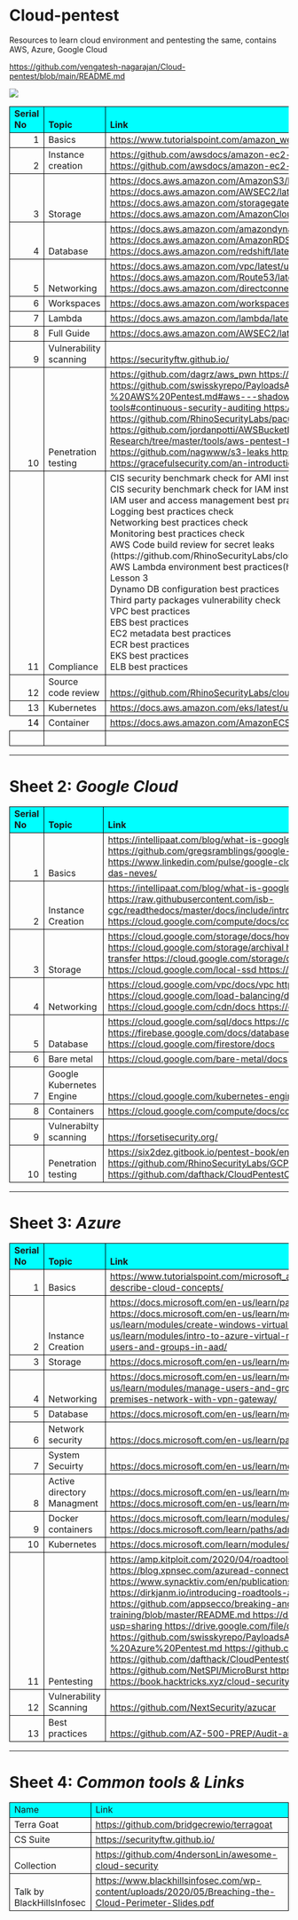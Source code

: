 # Cloud-pentest
Resources to learn cloud environment and pentesting the same, contains AWS, Azure, Google Cloud

https://github.com/vengatesh-nagarajan/Cloud-pentest/blob/main/README.md

<!DOCTYPE HTML PUBLIC "-//W3C//DTD HTML 4.0 Transitional//EN">

<html>
<head>
	<img src=https://i2.wp.com/blog.sunshower.io/wp-content/uploads/2019/05/aws-azure-google-1.png?fit=501%2C300&ssl=1></img>	
</head>

<body>

<table cellspacing="0" border="0">
	<colgroup width="107"></colgroup>
	<colgroup width="132"></colgroup>
	<colgroup width="1027"></colgroup>
	<tr>
		<td style="border-top: 1px solid #000000; border-bottom: 1px solid #000000; border-left: 1px solid #000000; border-right: 1px solid #000000" height="21" align="left" valign=bottom bgcolor="#00FFFF"><b>Serial No</b></td>
		<td style="border-top: 1px solid #000000; border-bottom: 1px solid #000000; border-left: 1px solid #000000; border-right: 1px solid #000000" align="left" valign=bottom bgcolor="#00FFFF"><b>Topic</b></td>
		<td style="border-top: 1px solid #000000; border-bottom: 1px solid #000000; border-left: 1px solid #000000; border-right: 1px solid #000000" align="left" valign=bottom bgcolor="#00FFFF"><b>Link</b></td>
	</tr>
	<tr>
		<td style="border-top: 1px solid #000000; border-bottom: 1px solid #000000; border-left: 1px solid #000000; border-right: 1px solid #000000" height="21" align="right" valign=bottom sdval="1" sdnum="1033;">1</td>
		<td style="border-top: 1px solid #000000; border-bottom: 1px solid #000000; border-left: 1px solid #000000; border-right: 1px solid #000000" align="left" valign=bottom>Basics</td>
		<td style="border-top: 1px solid #000000; border-bottom: 1px solid #000000; border-left: 1px solid #000000; border-right: 1px solid #000000" align="left" valign=bottom><u><font color="#0000FF"><a href="https://www.tutorialspoint.com/amazon_web_services/index.htm">https://www.tutorialspoint.com/amazon_web_services/index.htm</a></font></u></td>
	</tr>
	<tr>
		<td style="border-top: 1px solid #000000; border-bottom: 1px solid #000000; border-left: 1px solid #000000; border-right: 1px solid #000000" height="21" align="right" valign=bottom sdval="2" sdnum="1033;">2</td>
		<td style="border-top: 1px solid #000000; borer-bottom: 1px solid #000000; border-left: 1px solid #000000; border-right: 1px solid #000000" align="left" valign=bottom>Instance creation</td>
		<td style="border-top: 1px solid #000000; border-bottom: 1px solid #000000; border-left: 1px solid #000000; border-right: 1px solid #000000" align="left" valign=bottom><u><font color="#1155CC"><a href="https://github.com/awsdocs/amazon-ec2-user-guide/blob/master/doc_source/EC2_GetStarted.md">https://github.com/awsdocs/amazon-ec2-user-guide/blob/master/doc_source/EC2_GetStarted.md
https://github.com/awsdocs/amazon-ec2-user-guide/blob/master/doc_source/concepts.md</a></font></u></td>
	</tr>
	<tr>
		<td style="border-top: 1px solid #000000; border-bottom: 1px solid #000000; border-left: 1px solid #000000; border-right: 1px solid #000000" height="21" align="right" valign=bottom sdval="3" sdnum="1033;">3</td>
		<td style="border-top: 1px solid #000000; border-bottom: 1px solid #000000; border-left: 1px solid #000000; border-right: 1px solid #000000" align="left" valign=bottom>Storage</td>
		<td style="border-top: 1px solid #000000; border-bottom: 1px solid #000000; border-left: 1px solid #000000; border-right: 1px solid #000000" align="left" valign=bottom><u><font color="#1155CC"><a href="https://docs.aws.amazon.com/AmazonS3/latest/dev/s3-dg.pdf">https://docs.aws.amazon.com/AmazonS3/latest/dev/s3-dg.pdf
https://docs.aws.amazon.com/AWSEC2/latest/UserGuide/AmazonEBS.html
https://docs.aws.amazon.com/storagegateway/latest/userguide/storagegateway-ug.pdf
https://docs.aws.amazon.com/AmazonCloudFront/latest/DeveloperGuide/AmazonCloudFront_DevGuide.pdf</a></font></u></td>
	</tr>
	<tr>
		<td style="border-top: 1px solid #000000; border-bottom: 1px solid #000000; border-left: 1px solid #000000; border-right: 1px solid #000000" height="21" align="right" valign=bottom sdval="4" sdnum="1033;">4</td>
		<td style="border-top: 1px solid #000000; border-bottom: 1px solid #000000; border-left: 1px solid #000000; border-right: 1px solid #000000" align="left" valign=bottom>Database</td>
		<td style="border-top: 1px solid #000000; border-bottom: 1px solid #000000; border-left: 1px solid #000000; border-right: 1px solid #000000" align="left" valign=bottom><u><font color="#1155CC"><a href="https://docs.aws.amazon.com/amazondynamodb/latest/developerguide/dynamodb-dg.pdf">https://docs.aws.amazon.com/amazondynamodb/latest/developerguide/dynamodb-dg.pdf
https://docs.aws.amazon.com/AmazonRDS/latest/UserGuide/rds-ug.pdf
https://docs.aws.amazon.com/redshift/latest/dg/redshift-dg.pdf</a></font></u></td>
	</tr>
	<tr>
		<td style="border-top: 1px solid #000000; border-bottom: 1px solid #000000; border-left: 1px solid #000000; border-right: 1px solid #000000" height="21" align="right" valign=bottom sdval="5" sdnum="1033;">5</td>
		<td style="border-top: 1px solid #000000; border-bottom: 1px solid #000000; border-left: 1px solid #000000; border-right: 1px solid #000000" align="left" valign=bottom>Networking</td>
		<td style="border-top: 1px solid #000000; border-bottom: 1px solid #000000; border-left: 1px solid #000000; border-right: 1px solid #000000" align="left" valign=bottom><u><font color="#0000FF"><a href="https://docs.aws.amazon.com/vpc/latest/userguide/vpc-ug.pdf">https://docs.aws.amazon.com/vpc/latest/userguide/vpc-ug.pdf
https://docs.aws.amazon.com/Route53/latest/DeveloperGuide/route53-dg.pdf
https://docs.aws.amazon.com/directconnect/latest/UserGuide/dc-ug.pdf</a></font></u></td>
	</tr>
	<tr>
		<td style="border-top: 1px solid #000000; border-bottom: 1px solid #000000; border-left: 1px solid #000000; border-right: 1px solid #000000" height="21" align="right" valign=bottom sdval="6" sdnum="1033;">6</td>
		<td style="border-top: 1px solid #000000; border-bottom: 1px solid #000000; border-left: 1px solid #000000; border-right: 1px solid #000000" align="left" valign=bottom>Workspaces</td>
		<td style="border-top: 1px solid #000000; border-bottom: 1px solid #000000; border-left: 1px solid #000000; border-right: 1px solid #000000" align="left" valign=bottom><u><font color="#0000FF"><a href="https://docs.aws.amazon.com/workspaces/latest/adminguide/workspaces-ag.pdf">https://docs.aws.amazon.com/workspaces/latest/adminguide/workspaces-ag.pdf</a></font></u></td>
	</tr>
	<tr>
		<td style="border-top: 1px solid #000000; border-bottom: 1px solid #000000; border-left: 1px solid #000000; border-right: 1px solid #000000" height="21" align="right" valign=bottom sdval="7" sdnum="1033;">7</td>
		<td style="border-top: 1px solid #000000; border-bottom: 1px solid #000000; border-left: 1px solid #000000; border-right: 1px solid #000000" align="left" valign=bottom>Lambda</td>
		<td style="border-top: 1px solid #000000; border-bottom: 1px solid #000000; border-left: 1px solid #000000; border-right: 1px solid #000000" align="left" valign=bottom><u><font color="#0000FF"><a href="https://docs.aws.amazon.com/lambda/latest/dg/lambda-dg.pdf">https://docs.aws.amazon.com/lambda/latest/dg/lambda-dg.pdf</a></font></u></td>
	</tr>
	<tr>
		<td style="border-top: 1px solid #000000; border-bottom: 1px solid #000000; border-left: 1px solid #000000; border-right: 1px solid #000000" height="21" align="right" valign=bottom sdval="8" sdnum="1033;">8</td>
		<td style="border-top: 1px solid #000000; border-bottom: 1px solid #000000; border-left: 1px solid #000000; border-right: 1px solid #000000" align="left" valign=bottom>Full Guide</td>
		<td style="border-top: 1px solid #000000; border-bottom: 1px solid #000000; border-left: 1px solid #000000; border-right: 1px solid #000000" align="left" valign=bottom bgcolor="#FFFFFF"><u><font color="#000000"><a href="https://docs.aws.amazon.com/AWSEC2/latest/UserGuide/ec2-ug.pdf">https://docs.aws.amazon.com/AWSEC2/latest/UserGuide/ec2-ug.pdf</a></font></u></td>
	</tr>
	<tr>
		<td style="border-top: 1px solid #000000; border-bottom: 1px solid #000000; border-left: 1px solid #000000; border-right: 1px solid #000000" height="21" align="right" valign=bottom sdval="9" sdnum="1033;">9</td>
		<td style="border-top: 1px solid #000000; border-bottom: 1px solid #000000; border-left: 1px solid #000000; border-right: 1px solid #000000" align="left" valign=bottom>Vulnerability scanning</td>
		<td style="border-top: 1px solid #000000; border-bottom: 1px solid #000000; border-left: 1px solid #000000; border-right: 1px solid #000000" align="left" valign=bottom><u><font color="#0000FF"><a href="https://securityftw.github.io/">https://securityftw.github.io/</a></font></u></td>
	</tr>
	<tr>
		<td style="border-top: 1px solid #000000; border-bottom: 1px solid #000000; border-left: 1px solid #000000; border-right: 1px solid #000000" height="21" align="right" valign=bottom sdval="10" sdnum="1033;">10</td>
		<td style="border-top: 1px solid #000000; border-bottom: 1px solid #000000; border-left: 1px solid #000000; border-right: 1px solid #000000" align="left" valign=bottom>Penetration testing</td>
		<td style="border-top: 1px solid #000000; border-bottom: 1px solid #000000; border-left: 1px solid #000000; border-right: 1px solid #000000" align="left" valign=bottom><u><font color="#0000FF"><a href="https://gracefulsecurity.com/an-introduction-to-penetration-testing-aws-same-same-but-different/">https://github.com/dagrz/aws_pwn
https://github.com/toniblyx/my-arsenal-of-aws-security-tools#offensive
https://github.com/swisskyrepo/PayloadsAllTheThings/blob/master/Methodology%20and%20Resources/Cloud%20-%20AWS%20Pentest.md#aws---shadow-admin
https://github.com/toniblyx/my-arsenal-of-aws-security-tools#continuous-security-auditing
https://github.com/zricethezav/gitleaks
https://github.com/RhinoSecurityLabs/pacu
https://github.com/elitest/Redboto
https://github.com/jordanpotti/AWSBucketDump
https://github.com/RhinoSecurityLabs/Security-Research/tree/master/tools/aws-pentest-tools
https://github.com/mxm0z/awesome-sec-s3
https://github.com/nagwww/s3-leaks
https://owasp.org/www-chapter-pune/Pentesting_AWS_by_Anand_Varia.pdf
https://gracefulsecurity.com/an-introduction-to-penetration-testing-aws-same-same-but-different/</a></font></u></td>
	</tr>
	<tr>
		<td style="border-top: 1px solid #000000; border-bottom: 1px solid #000000; border-left: 1px solid #000000; border-right: 1px solid #000000" height="21" align="right" valign=bottom sdval="11" sdnum="1033;">11</td>
		<td style="border-top: 1px solid #000000; border-bottom: 1px solid #000000; border-left: 1px solid #000000; border-right: 1px solid #000000" align="left" valign=bottom>Compliance</td>
		<td style="border-top: 1px solid #000000; border-bottom: 1px solid #000000; border-left: 1px solid #000000; border-right: 1px solid #000000" align="left" valign=bottom>CIS security benchmark check for AMI instances<br>CIS security benchmark check for IAM instances<br>IAM user and access management best practices check<br>Logging best practices check<br>Networking best practices check<br>Monitoring best practices check<br>AWS Code build review for secret leaks (https://github.com/RhinoSecurityLabs/cloudgoat/blob/master/scenarios/codebuild_secrets/README.md)<br>AWS Lambda environment best practices(https://github.com/OWASP/Serverless-Goat/blob/master/LESSONS.md) Lesson 3<br>Dynamo DB configuration best practices<br>Third party packages vulnerability check<br>VPC best practices<br>EBS best practices<br>EC2 metadata best practices<br>ECR best practices<br>EKS best practices<br>ELB best practices<br></td>
	</tr>
	<tr>
		<td style="border-top: 1px solid #000000; border-bottom: 1px solid #000000; border-left: 1px solid #000000; border-right: 1px solid #000000" height="21" align="right" valign=bottom sdval="12" sdnum="1033;">12</td>
		<td style="border-top: 1px solid #000000; border-bottom: 1px solid #000000; border-left: 1px solid #000000; border-right: 1px solid #000000" align="left" valign=bottom>Source code review</td>
		<td style="border-top: 1px solid #000000; border-bottom: 1px solid #000000; border-left: 1px solid #000000; border-right: 1px solid #000000" align="left" valign=bottom><u><font color="#1155CC"><a href="https://github.com/RhinoSecurityLabs/cloudgoat/blob/master/scenarios/codebuild_secrets/README.md">https://github.com/RhinoSecurityLabs/cloudgoat/blob/master/scenarios/codebuild_secrets/README.md</a></font></u></td>
	</tr>
	<tr>
		<td style="border-top: 1px solid #000000; border-bottom: 1px solid #000000; border-left: 1px solid #000000; border-right: 1px solid #000000" height="21" align="right" valign=bottom sdval="13" sdnum="1033;">13</td>
		<td style="border-top: 1px solid #000000; border-bottom: 1px solid #000000; border-left: 1px solid #000000; border-right: 1px solid #000000" align="left" valign=bottom>Kubernetes</td>
		<td style="border-top: 1px solid #000000; border-bottom: 1px solid #000000; border-left: 1px solid #000000; border-right: 1px solid #000000" align="left" valign=bottom><u><font color="#0000FF"><a href="https://docs.aws.amazon.com/eks/latest/userguide/eks-ug.pdf">https://docs.aws.amazon.com/eks/latest/userguide/eks-ug.pdf</a></font></u></td>
	</tr>
	<tr>
		<td height="21" align="right" valign=bottom sdval="14" sdnum="1033;"><font color="#000000">14</font></td>
		<td style="border-top: 1px solid #000000; border-bottom: 1px solid #000000; border-left: 1px solid #000000; border-right: 1px solid #000000" align="left" valign=bottom>Container</td>
		<td style="border-top: 1px solid #000000; border-bottom: 1px solid #000000; border-left: 1px solid #000000; border-right: 1px solid #000000" align="left" valign=bottom><u><font color="#0000FF"><a href="https://docs.aws.amazon.com/AmazonECS/latest/developerguide/ecs-dg.pdf">https://docs.aws.amazon.com/AmazonECS/latest/developerguide/ecs-dg.pdf</a></font></u></td>
	</tr>
	<tr>
		<td style="border-top: 1px solid #000000; border-bottom: 1px solid #000000; border-left: 1px solid #000000; border-right: 1px solid #000000" height="21" align="left" valign=bottom><font color="#000000"><br></font></td>
		<td style="border-top: 1px solid #000000; border-bottom: 1px solid #000000; border-left: 1px solid #000000; border-right: 1px solid #000000" align="left" valign=bottom><font color="#000000"><br></font></td>
		<td style="border-top: 1px solid #000000; border-bottom: 1px solid #000000; border-left: 1px solid #000000; border-right: 1px solid #000000" align="left" valign=bottom><font color="#000000"><br></font></td>
	</tr>
</table>
<!-- ************************************************************************** -->
<hr>
<A NAME="table1"><h1>Sheet 2: <em>Google Cloud</em></h1></A>
<table cellspacing="0" border="0">
	<colgroup span="2" width="107"></colgroup>
	<colgroup width="613"></colgroup>
	<tr>
		<td style="border-top: 1px solid #000000; border-bottom: 1px solid #000000; border-left: 1px solid #000000; border-right: 1px solid #000000" height="21" align="left" valign=bottom bgcolor="#00FFFF"><b>Serial No</b></td>
		<td style="border-top: 1px solid #000000; border-bottom: 1px solid #000000; border-left: 1px solid #000000; border-right: 1px solid #000000" align="left" valign=bottom bgcolor="#00FFFF"><b>Topic</b></td>
		<td style="border-top: 1px solid #000000; border-bottom: 1px solid #000000; border-left: 1px solid #000000; border-right: 1px solid #000000" align="left" valign=bottom bgcolor="#00FFFF"><b>Link</b></td>
	</tr>
	<tr>
		<td style="border-top: 1px solid #000000; border-bottom: 1px solid #000000; border-left: 1px solid #000000; border-right: 1px solid #000000" height="21" align="right" valign=bottom sdval="1" sdnum="1033;">1</td>
		<td style="border-top: 1px solid #000000; border-bottom: 1px solid #000000; border-left: 1px solid #000000; border-right: 1px solid #000000" align="left" valign=bottom>Basics</td>
		<td style="border-top: 1px solid #000000; border-bottom: 1px solid #000000; border-left: 1px solid #000000; border-right: 1px solid #000000" align="left" valign=bottom><u><font color="#0000FF"><a href="https://intellipaat.com/blog/what-is-google-cloud/">https://intellipaat.com/blog/what-is-google-cloud/
https://github.com/gregsramblings/google-cloud-4-words
https://www.linkedin.com/pulse/google-cloud-jumpstart-tutorials-community-david-das-neves/</a></font></u></td>
	</tr>
	<tr>
		<td style="border-top: 1px solid #000000; border-bottom: 1px solid #000000; border-left: 1px solid #000000; border-right: 1px solid #000000" height="21" align="right" valign=bottom sdval="2" sdnum="1033;">2</td>
		<td style="border-top: 1px solid #000000; border-bottom: 1px solid #000000; border-left: 1px solid #000000; border-right: 1px solid #000000" align="left" valign=bottom>Instance Creation</td>
		<td style="border-top: 1px solid #000000; border-bottom: 1px solid #000000; border-left: 1px solid #000000; border-right: 1px solid #000000" align="left" valign=bottom><u><font color="#1155CC"><a href="https://intellipaat.com/blog/what-is-google-cloud/">https://intellipaat.com/blog/what-is-google-cloud/
https://raw.githubusercontent.com/isb-cgc/readthedocs/master/docs/include/intro_to_Console.pdf
https://cloud.google.com/compute/docs/concepts
https://github.com/cs231n/gcloud</a></font></u></td>
	</tr>
	<tr>
		<td style="border-top: 1px solid #000000; border-bottom: 1px solid #000000; border-left: 1px solid #000000; border-right: 1px solid #000000" height="21" align="right" valign=bottom sdval="3" sdnum="1033;">3</td>
		<td style="border-top: 1px solid #000000; border-bottom: 1px solid #000000; border-left: 1px solid #000000; border-right: 1px solid #000000" align="left" valign=bottom>Storage</td>
		<td style="border-top: 1px solid #000000; border-bottom: 1px solid #000000; border-left: 1px solid #000000; border-right: 1px solid #000000" align="left" valign=bottom><u><font color="#0000FF"><a href="https://cloud.google.com/storage/docs/how-to">https://cloud.google.com/storage/docs/how-to
https://cloud.google.com/storage/archival
https://cloud.google.com/products/data-transfer
https://cloud.google.com/storage/docs
https://cloud.google.com/filestore/docs
https://cloud.google.com/local-ssd
https://cloud.google.com/persistent-disk</a></font></u></td>
	</tr>
	<tr>
		<td style="border-top: 1px solid #000000; border-bottom: 1px solid #000000; border-left: 1px solid #000000; border-right: 1px solid #000000" height="21" align="right" valign=bottom sdval="4" sdnum="1033;">4</td>
		<td style="border-top: 1px solid #000000; border-bottom: 1px solid #000000; border-left: 1px solid #000000; border-right: 1px solid #000000" align="left" valign=bottom>Networking</td>
		<td style="border-top: 1px solid #000000; border-bottom: 1px solid #000000; border-left: 1px solid #000000; border-right: 1px solid #000000" align="left" valign=bottom><u><font color="#0000FF"><a href="https://cloud.google.com/vpc/docs/vpc">https://cloud.google.com/vpc/docs/vpc
https://cloud.google.com/nat/docs
https://cloud.google.com/load-balancing/docs
https://cloud.google.com/dns/docs
https://cloud.google.com/cdn/docs
https://cloud.google.com/domains/docs</a></font></u></td>
	</tr>
	<tr>
		<td style="border-top: 1px solid #000000; border-bottom: 1px solid #000000; border-left: 1px solid #000000; border-right: 1px solid #000000" height="21" align="right" valign=bottom sdval="5" sdnum="1033;">5</td>
		<td style="border-top: 1px solid #000000; border-bottom: 1px solid #000000; border-left: 1px solid #000000; border-right: 1px solid #000000" align="left" valign=bottom>Database</td>
		<td style="border-top: 1px solid #000000; border-bottom: 1px solid #000000; border-left: 1px solid #000000; border-right: 1px solid #000000" align="left" valign=bottom><u><font color="#0000FF"><a href="https://cloud.google.com/sql/docs">https://cloud.google.com/sql/docs
https://cloud.google.com/spanner/docs
https://firebase.google.com/docs/database
https://cloud.google.com/bigtable/docs
https://cloud.google.com/firestore/docs</a></font></u></td>
	</tr>
	<tr>
		<td style="border-top: 1px solid #000000; border-bottom: 1px solid #000000; border-left: 1px solid #000000; border-right: 1px solid #000000" height="21" align="right" valign=bottom sdval="6" sdnum="1033;">6</td>
		<td style="border-top: 1px solid #000000; border-bottom: 1px solid #000000; border-left: 1px solid #000000; border-right: 1px solid #000000" align="left" valign=bottom>Bare metal</td>
		<td style="border-top: 1px solid #000000; border-bottom: 1px solid #000000; border-left: 1px solid #000000; border-right: 1px solid #000000" align="left" valign=bottom><u><font color="#0000FF"><a href="https://cloud.google.com/bare-metal/docs">https://cloud.google.com/bare-metal/docs</a></font></u></td>
	</tr>
	<tr>
		<td style="border-top: 1px solid #000000; border-bottom: 1px solid #000000; border-left: 1px solid #000000; border-right: 1px solid #000000" height="21" align="right" valign=bottom sdval="7" sdnum="1033;">7</td>
		<td style="border-top: 1px solid #000000; border-bottom: 1px solid #000000; border-left: 1px solid #000000; border-right: 1px solid #000000" align="left" valign=bottom>Google Kubernetes Engine</td>
		<td style="border-top: 1px solid #000000; border-bottom: 1px solid #000000; border-left: 1px solid #000000; border-right: 1px solid #000000" align="left" valign=bottom><u><font color="#0000FF"><a href="https://cloud.google.com/kubernetes-engine/docs">https://cloud.google.com/kubernetes-engine/docs</a></font></u></td>
	</tr>
	<tr>
		<td style="border-top: 1px solid #000000; border-bottom: 1px solid #000000; border-left: 1px solid #000000; border-right: 1px solid #000000" height="21" align="right" valign=bottom sdval="8" sdnum="1033;">8</td>
		<td style="border-top: 1px solid #000000; border-bottom: 1px solid #000000; border-left: 1px solid #000000; border-right: 1px solid #000000" align="left" valign=bottom>Containers</td>
		<td style="border-top: 1px solid #000000; border-bottom: 1px solid #000000; border-left: 1px solid #000000; border-right: 1px solid #000000" align="left" valign=bottom><u><font color="#0000FF"><a href="https://cloud.google.com/compute/docs/containers">https://cloud.google.com/compute/docs/containers</a></font></u></td>
	</tr>
	<tr>
		<td style="border-top: 1px solid #000000; border-bottom: 1px solid #000000; border-left: 1px solid #000000; border-right: 1px solid #000000" height="21" align="right" valign=bottom sdval="9" sdnum="1033;">9</td>
		<td style="border-top: 1px solid #000000; border-bottom: 1px solid #000000; border-left: 1px solid #000000; border-right: 1px solid #000000" align="left" valign=bottom>Vulnerabilty scanning</td>
		<td style="border-top: 1px solid #000000; border-bottom: 1px solid #000000; border-left: 1px solid #000000; border-right: 1px solid #000000" align="left" valign=bottom><u><font color="#1155CC"><a href="https://forsetisecurity.org/">https://forsetisecurity.org/</a></font></u></td>
	</tr>
	<tr>
		<td style="border-top: 1px solid #000000; border-bottom: 1px solid #000000; border-left: 1px solid #000000; border-right: 1px solid #000000" height="21" align="right" valign=bottom sdval="10" sdnum="1033;">10</td>
		<td style="border-top: 1px solid #000000; border-bottom: 1px solid #000000; border-left: 1px solid #000000; border-right: 1px solid #000000" align="left" valign=bottom>Penetration testing</td>
		<td style="border-top: 1px solid #000000; border-bottom: 1px solid #000000; border-left: 1px solid #000000; border-right: 1px solid #000000" align="left" valign=bottom><u><font color="#1155CC"><a href="https://six2dez.gitbook.io/pentest-book/enumeration/cloud/gcp">https://six2dez.gitbook.io/pentest-book/enumeration/cloud/gcp
https://github.com/RhinoSecurityLabs/GCPBucketBrute
https://github.com/dafthack/CloudPentestCheatsheets/blob/master/cheatsheets/GCP.md</a></font></u></td>
	</tr>
</table>
<!-- ************************************************************************** -->
<hr>
<A NAME="table2"><h1>Sheet 3: <em>Azure</em></h1></A>
<table cellspacing="0" border="0">
	<colgroup width="107"></colgroup>
	<colgroup width="183"></colgroup>
	<colgroup width="662"></colgroup>
	<tr>
		<td style="border-top: 1px solid #000000; border-bottom: 1px solid #000000; border-left: 1px solid #000000; border-right: 1px solid #000000" height="21" align="left" valign=bottom bgcolor="#00FFFF"><b>Serial No</b></td>
		<td style="border-top: 1px solid #000000; border-bottom: 1px solid #000000; border-left: 1px solid #000000; border-right: 1px solid #000000" align="left" valign=bottom bgcolor="#00FFFF"><b>Topic</b></td>
		<td style="border-top: 1px solid #000000; border-bottom: 1px solid #000000; border-left: 1px solid #000000; border-right: 1px solid #000000" align="left" valign=bottom bgcolor="#00FFFF"><b>Link</b></td>
	</tr>
	<tr>
		<td style="border-top: 1px solid #000000; border-bottom: 1px solid #000000; border-left: 1px solid #000000; border-right: 1px solid #000000" height="21" align="right" valign=bottom sdval="1" sdnum="1033;">1</td>
		<td style="border-top: 1px solid #000000; border-bottom: 1px solid #000000; border-left: 1px solid #000000; border-right: 1px solid #000000" align="left" valign=bottom>Basics</td>
		<td style="border-top: 1px solid #000000; border-bottom: 1px solid #000000; border-left: 1px solid #000000; border-right: 1px solid #000000" align="left" valign=bottom><u><font color="#1155CC"><a href="https://www.tutorialspoint.com/microsoft_azure/index.htm">https://www.tutorialspoint.com/microsoft_azure/index.htm
https://docs.microsoft.com/en-us/learn/paths/az-900-describe-cloud-concepts/</a></font></u></td>
	</tr>
	<tr>
		<td style="border-top: 1px solid #000000; border-bottom: 1px solid #000000; border-left: 1px solid #000000; border-right: 1px solid #000000" height="21" align="right" valign=bottom sdval="2" sdnum="1033;">2</td>
		<td style="border-top: 1px solid #000000; border-bottom: 1px solid #000000; border-left: 1px solid #000000; border-right: 1px solid #000000" align="left" valign=bottom>Instance Creation</td>
		<td style="border-top: 1px solid #000000; border-bottom: 1px solid #000000; border-left: 1px solid #000000; border-right: 1px solid #000000" align="left" valign=bottom><u><font color="#1155CC"><a href="https://docs.microsoft.com/en-us/learn/paths/azure-administrator-manage-compute-resources/">https://docs.microsoft.com/en-us/learn/paths/azure-administrator-manage-compute-resources/
https://docs.microsoft.com/en-us/learn/modules/azure-compute-fundamentals/
https://docs.microsoft.com/en-us/learn/modules/create-windows-virtual-machine-in-azure/
https://docs.microsoft.com/en-us/learn/modules/intro-to-azure-virtual-machines/
https://docs.microsoft.com/en-us/learn/modules/manage-users-and-groups-in-aad/</a></font></u></td>
	</tr>
	<tr>
		<td style="border-top: 1px solid #000000; border-bottom: 1px solid #000000; border-left: 1px solid #000000; border-right: 1px solid #000000" height="21" align="right" valign=bottom sdval="3" sdnum="1033;">3</td>
		<td style="border-top: 1px solid #000000; border-bottom: 1px solid #000000; border-left: 1px solid #000000; border-right: 1px solid #000000" align="left" valign=bottom>Storage</td>
		<td style="border-top: 1px solid #000000; border-bottom: 1px solid #000000; border-left: 1px solid #000000; border-right: 1px solid #000000" align="left" valign=bottom><u><font color="#0000FF"><a href="https://docs.microsoft.com/en-us/learn/modules/azure-storage-fundamentals/">https://docs.microsoft.com/en-us/learn/modules/azure-storage-fundamentals/</a></font></u></td>
	</tr>
	<tr>
		<td style="border-top: 1px solid #000000; border-bottom: 1px solid #000000; border-left: 1px solid #000000; border-right: 1px solid #000000" height="21" align="right" valign=bottom sdval="4" sdnum="1033;">4</td>
		<td style="border-top: 1px solid #000000; border-bottom: 1px solid #000000; border-left: 1px solid #000000; border-right: 1px solid #000000" align="left" valign=bottom>Networking</td>
		<td style="border-top: 1px solid #000000; border-bottom: 1px solid #000000; border-left: 1px solid #000000; border-right: 1px solid #000000" align="left" valign=bottom><u><font color="#1155CC"><a href="https://docs.microsoft.com/en-us/learn/modules/azure-networking-fundamentals/">https://docs.microsoft.com/en-us/learn/modules/azure-networking-fundamentals/
https://docs.microsoft.com/en-us/learn/modules/manage-users-and-groups-in-aad/
https://docs.microsoft.com/learn/modules/connect-on-premises-network-with-vpn-gateway/</a></font></u></td>
	</tr>
	<tr>
		<td style="border-top: 1px solid #000000; border-bottom: 1px solid #000000; border-left: 1px solid #000000; border-right: 1px solid #000000" height="21" align="right" valign=bottom sdval="5" sdnum="1033;">5</td>
		<td style="border-top: 1px solid #000000; border-bottom: 1px solid #000000; border-left: 1px solid #000000; border-right: 1px solid #000000" align="left" valign=bottom>Database</td>
		<td style="border-top: 1px solid #000000; border-bottom: 1px solid #000000; border-left: 1px solid #000000; border-right: 1px solid #000000" align="left" valign=bottom><u><font color="#0000FF"><a href="https://docs.microsoft.com/en-us/learn/modules/azure-database-fundamentals/">https://docs.microsoft.com/en-us/learn/modules/azure-database-fundamentals/</a></font></u></td>
	</tr>
	<tr>
		<td style="border-top: 1px solid #000000; border-bottom: 1px solid #000000; border-left: 1px solid #000000; border-right: 1px solid #000000" height="21" align="right" valign=bottom sdval="6" sdnum="1033;">6</td>
		<td style="border-top: 1px solid #000000; border-bottom: 1px solid #000000; border-left: 1px solid #000000; border-right: 1px solid #000000" align="left" valign=bottom>Network security</td>
		<td style="border-top: 1px solid #000000; border-bottom: 1px solid #000000; border-left: 1px solid #000000; border-right: 1px solid #000000" align="left" valign=bottom><u><font color="#1155CC"><a href="https://docs.microsoft.com/en-us/learn/paths/az-900-describe-general-security-network-security-features/">https://docs.microsoft.com/en-us/learn/paths/az-900-describe-general-security-network-security-features/</a></font></u></td>
	</tr>
	<tr>
		<td style="border-top: 1px solid #000000; border-bottom: 1px solid #000000; border-left: 1px solid #000000; border-right: 1px solid #000000" height="21" align="right" valign=bottom sdval="7" sdnum="1033;">7</td>
		<td style="border-top: 1px solid #000000; border-bottom: 1px solid #000000; border-left: 1px solid #000000; border-right: 1px solid #000000" align="left" valign=bottom>System Secuirty</td>
		<td style="border-top: 1px solid #000000; border-bottom: 1px solid #000000; border-left: 1px solid #000000; border-right: 1px solid #000000" align="left" valign=bottom><u><font color="#0000FF"><a href="https://docs.microsoft.com/en-us/learn/modules/protect-against-security-threats-azure/">https://docs.microsoft.com/en-us/learn/modules/protect-against-security-threats-azure/</a></font></u></td>
	</tr>
	<tr>
		<td style="border-top: 1px solid #000000; border-bottom: 1px solid #000000; border-left: 1px solid #000000; border-right: 1px solid #000000" height="21" align="right" valign=bottom sdval="8" sdnum="1033;">8</td>
		<td style="border-top: 1px solid #000000; border-bottom: 1px solid #000000; border-left: 1px solid #000000; border-right: 1px solid #000000" align="left" valign=bottom>Active directory Managment</td>
		<td style="border-top: 1px solid #000000; border-bottom: 1px solid #000000; border-left: 1px solid #000000; border-right: 1px solid #000000" align="left" valign=bottom><u><font color="#1155CC"><a href="https://docs.microsoft.com/en-us/learn/modules/manage-users-and-groups-in-aad/">https://docs.microsoft.com/en-us/learn/modules/manage-users-and-groups-in-aad/
https://docs.microsoft.com/en-us/learn/modules/manage-users-and-groups-in-aad/</a></font></u></td>
	</tr>
	<tr>
		<td style="border-top: 1px solid #000000; border-bottom: 1px solid #000000; border-left: 1px solid #000000; border-right: 1px solid #000000" height="21" align="right" valign=bottom sdval="9" sdnum="1033;">9</td>
		<td style="border-top: 1px solid #000000; border-bottom: 1px solid #000000; border-left: 1px solid #000000; border-right: 1px solid #000000" align="left" valign=bottom>Docker containers</td>
		<td style="border-top: 1px solid #000000; border-bottom: 1px solid #000000; border-left: 1px solid #000000; border-right: 1px solid #000000" align="left" valign=bottom><u><font color="#1155CC"><a href="https://docs.microsoft.com/learn/modules/intro-to-docker-containers/">https://docs.microsoft.com/learn/modules/intro-to-docker-containers/
https://docs.microsoft.com/learn/paths/administer-containers-in-azure/</a></font></u></td>
	</tr>
	<tr>
		<td style="border-top: 1px solid #000000; border-bottom: 1px solid #000000; border-left: 1px solid #000000; border-right: 1px solid #000000" height="21" align="right" valign=bottom sdval="10" sdnum="1033;">10</td>
		<td style="border-top: 1px solid #000000; border-bottom: 1px solid #000000; border-left: 1px solid #000000; border-right: 1px solid #000000" align="left" valign=bottom>Kubernetes</td>
		<td style="border-top: 1px solid #000000; border-bottom: 1px solid #000000; border-left: 1px solid #000000; border-right: 1px solid #000000" align="left" valign=bottom><u><font color="#0000FF"><a href="https://docs.microsoft.com/learn/modules/connect-on-premises-network-with-vpn-gateway/">https://docs.microsoft.com/learn/modules/connect-on-premises-network-with-vpn-gateway/</a></font></u></td>
	</tr>
	<tr>
		<td style="border-top: 1px solid #000000; border-bottom: 1px solid #000000; border-left: 1px solid #000000; border-right: 1px solid #000000" height="21" align="right" valign=bottom sdval="11" sdnum="1033;">11</td>
		<td style="border-top: 1px solid #000000; border-bottom: 1px solid #000000; border-left: 1px solid #000000; border-right: 1px solid #000000" align="left" valign=bottom>Pentesting</td>
		<td style="border-top: 1px solid #000000; border-bottom: 1px solid #000000; border-left: 1px solid #000000; border-right: 1px solid #000000" align="left" valign=bottom><u><font color="#0000FF"><a href="https://www.synacktiv.com/en/publications/azure-ad-introduction-for-red-teamers.html">https://amp.kitploit.com/2020/04/roadtools-azure-ad-exploration-framework.html?amp=1&amp;m=1
https://blog.xpnsec.com/azuread-connect-for-redteam/
https://blogvaronis2.wpengine.com/azure-skeleton-key/
https://www.synacktiv.com/en/publications/azure-ad-introduction-for-red-teamers.html
https://dirkjanm.io/introducing-roadtools-and-roadrecon-azure-ad-exploration-framework/
https://github.com/appsecco/breaking-and-pwning-apps-and-servers-aws-azure-training/blob/master/README.md
https://drive.google.com/file/d/1FPW5PbMzcHL-rRGSX4lewX3auQlAi-ix/view?usp=sharing
https://drive.google.com/file/d/1O_LFQj0nHAXDvCNFWsiCEyLUpDqi-T5l/view?usp=sharing
https://github.com/swisskyrepo/PayloadsAllTheThings/blob/master/Methodology%20and%20Resources/Cloud%20-%20Azure%20Pentest.md
https://github.com/mattrotlevi/lava
https://github.com/dafthack/CloudPentestCheatsheets/blob/master/cheatsheets/Azure.md
https://github.com/NetSPI/MicroBurst
https://attack.mitre.org/matrices/enterprise/cloud/azure/
https://book.hacktricks.xyz/cloud-security-review</a></font></u></td>
	</tr>
	<tr>
		<td style="border-top: 1px solid #000000; border-bottom: 1px solid #000000; border-left: 1px solid #000000; border-right: 1px solid #000000" height="21" align="right" valign=bottom sdval="12" sdnum="1033;">12</td>
		<td style="border-top: 1px solid #000000; border-bottom: 1px solid #000000; border-left: 1px solid #000000; border-right: 1px solid #000000" align="left" valign=bottom>Vulnerability Scanning</td>
		<td style="border-top: 1px solid #000000; border-bottom: 1px solid #000000; border-left: 1px solid #000000; border-right: 1px solid #000000" align="left" valign=bottom><u><font color="#0000FF"><a href="https://github.com/NextSecurity/azucar">https://github.com/NextSecurity/azucar</a></font></u></td>
	</tr>
	<tr>
		<td style="border-top: 1px solid #000000; border-bottom: 1px solid #000000; border-left: 1px solid #000000; border-right: 1px solid #000000" height="21" align="right" valign=bottom sdval="13" sdnum="1033;">13</td>
		<td style="border-top: 1px solid #000000; border-bottom: 1px solid #000000; border-left: 1px solid #000000; border-right: 1px solid #000000" align="left" valign=bottom>Best practices</td>
		<td style="border-top: 1px solid #000000; border-bottom: 1px solid #000000; border-left: 1px solid #000000; border-right: 1px solid #000000" align="left" valign=bottom><u><font color="#0000FF"><a href="https://github.com/AZ-500-PREP/Audit-and-Remediate">https://github.com/AZ-500-PREP/Audit-and-Remediate</a></font></u></td>
	</tr>
</table>
<!-- ************************************************************************** -->
<hr>
<A NAME="table3"><h1>Sheet 4: <em>Common tools &amp; Links</em></h1></A>
<table cellspacing="0" border="0">
	<colgroup width="163"></colgroup>
	<colgroup width="664"></colgroup>
	<tr>
		<td style="border-top: 1px solid #000000; border-bottom: 1px solid #000000; border-left: 1px solid #000000; border-right: 1px solid #000000" height="21" align="left" valign=bottom bgcolor="#00FFFF">Name</td>
		<td style="border-top: 1px solid #000000; border-bottom: 1px solid #000000; border-left: 1px solid #000000; border-right: 1px solid #000000" align="left" valign=bottom bgcolor="#00FFFF">Link</td>
	</tr>
	<tr>
		<td style="border-top: 1px solid #000000; border-bottom: 1px solid #000000; border-left: 1px solid #000000; border-right: 1px solid #000000" height="21" align="left" valign=bottom>Terra Goat</td>
		<td style="border-top: 1px solid #000000; border-bottom: 1px solid #000000; border-left: 1px solid #000000; border-right: 1px solid #000000" align="left" valign=bottom><u><font color="#0000FF"><a href="https://github.com/bridgecrewio/terragoat">https://github.com/bridgecrewio/terragoat</a></font></u></td>
	</tr>
	<tr>
		<td style="border-top: 1px solid #000000; border-bottom: 1px solid #000000; border-left: 1px solid #000000; border-right: 1px solid #000000" height="21" align="left" valign=bottom>CS Suite</td>
		<td style="border-top: 1px solid #000000; border-bottom: 1px solid #000000; border-left: 1px solid #000000; border-right: 1px solid #000000" align="left" valign=bottom><u><font color="#0000FF"><a href="https://securityftw.github.io/">https://securityftw.github.io/</a></font></u></td>
	</tr>
	<tr>
		<td style="border-top: 1px solid #000000; border-bottom: 1px solid #000000; border-left: 1px solid #000000; border-right: 1px solid #000000" height="21" align="left" valign=bottom>Collection</td>
		<td style="border-top: 1px solid #000000; border-bottom: 1px solid #000000; border-left: 1px solid #000000; border-right: 1px solid #000000" align="left" valign=bottom><u><font color="#0000FF"><a href="https://github.com/4ndersonLin/awesome-cloud-security">https://github.com/4ndersonLin/awesome-cloud-security</a></font></u></td>
	</tr>
	<tr>
		<td style="border-top: 1px solid #000000; border-bottom: 1px solid #000000; border-left: 1px solid #000000; border-right: 1px solid #000000" height="21" align="left" valign=bottom>Talk by BlackHillsInfosec</td>
		<td style="border-top: 1px solid #000000; border-bottom: 1px solid #000000; border-left: 1px solid #000000; border-right: 1px solid #000000" align="left" valign=bottom><u><font color="#0000FF"><a href="https://www.blackhillsinfosec.com/wp-content/uploads/2020/05/Breaching-the-Cloud-Perimeter-Slides.pdf">https://www.blackhillsinfosec.com/wp-content/uploads/2020/05/Breaching-the-Cloud-Perimeter-Slides.pdf</a></font></u></td>
	</tr>
</table>
<!-- ************************************************************************** -->
</body>

</html>
